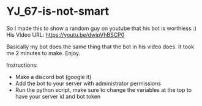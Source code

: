 # YJ_67-is-not-smart
So I made this to show a random guy on youtube that his bot is worthless :)
His Video URL: https://youtu.be/dwipVhBSCP0

Basically my bot does the same thing that the bot in his video does. It took me 2 minutes to make. Enjoy.

Instructions:
* Make a discord bot (google it)
* Add the bot to your server with administrator permissions
* Run the python script, make sure to change the variables at the top to have your server id and bot token
